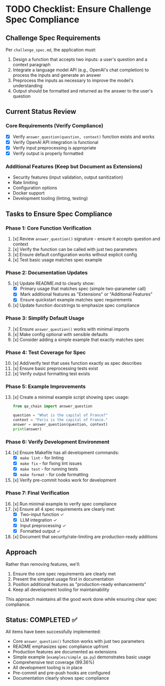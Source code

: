 # TODO Checklist: Ensure Challenge Spec Compliance

## Challenge Spec Requirements
Per `challenge_spec.md`, the application must:
1. Design a function that accepts two inputs: a user's question and a context paragraph
2. Integrate a language model API (e.g., OpenAI's chat completion) to process the inputs and generate an answer
3. Preprocess the inputs as necessary to improve the model's understanding
4. Output should be formatted and returned as the answer to the user's question

## Current Status Review

### Core Requirements (Verify Compliance)
- [x] Verify `answer_question(question, context)` function exists and works
- [x] Verify OpenAI API integration is functional
- [x] Verify input preprocessing is appropriate
- [x] Verify output is properly formatted

### Additional Features (Keep but Document as Extensions)
- Security features (input validation, output sanitization)
- Rate limiting
- Configuration options
- Docker support
- Development tooling (linting, testing)

## Tasks to Ensure Spec Compliance

### Phase 1: Core Function Verification
1. [x] Review `answer_question()` signature - ensure it accepts question and context
2. [x] Verify the function can be called with just two parameters
3. [x] Ensure default configuration works without explicit config
4. [x] Test basic usage matches spec example

### Phase 2: Documentation Updates
5. [x] Update README.md to clearly show:
   - [x] Primary usage that matches spec (simple two-parameter call)
   - [x] Mark additional features as "Extensions" or "Additional Features"
   - [x] Ensure quickstart example matches spec requirements
6. [x] Update function docstrings to emphasize spec compliance

### Phase 3: Simplify Default Usage
7. [x] Ensure `answer_question()` works with minimal imports
8. [x] Make config optional with sensible defaults
9. [x] Consider adding a simple example that exactly matches spec

### Phase 4: Test Coverage for Spec
10. [x] Add/verify test that uses function exactly as spec describes
11. [x] Ensure basic preprocessing tests exist
12. [x] Verify output formatting test exists

### Phase 5: Example Improvements
13. [x] Create a minimal example script showing spec usage:
    ```python
    from qa_chain import answer_question

    question = "What is the capital of France?"
    context = "Paris is the capital of France."
    answer = answer_question(question, context)
    print(answer)
    ```

### Phase 6: Verify Development Environment
14. [x] Ensure Makefile has all development commands:
    - [x] `make lint` - for linting
    - [x] `make fix` - for fixing lint issues
    - [x] `make test` - for running tests
    - [x] `make format` - for code formatting
15. [x] Verify pre-commit hooks work for development

### Phase 7: Final Verification
16. [x] Run minimal example to verify spec compliance
17. [x] Ensure all 4 spec requirements are clearly met:
    - [x] Two-input function ✓
    - [x] LLM integration ✓
    - [x] Input preprocessing ✓
    - [x] Formatted output ✓
18. [x] Document that security/rate-limiting are production-ready additions

## Approach
Rather than removing features, we'll:
1. Ensure the core spec requirements are clearly met
2. Present the simplest usage first in documentation
3. Position additional features as "production-ready enhancements"
4. Keep all development tooling for maintainability

This approach maintains all the good work done while ensuring clear spec compliance.

## Status: COMPLETED ✅

All items have been successfully implemented:
- Core `answer_question()` function works with just two parameters
- README emphasizes spec compliance upfront
- Production features are documented as extensions
- Simple example (`examples/simple_qa.py`) demonstrates basic usage
- Comprehensive test coverage (99.36%)
- All development tooling is in place
- Pre-commit and pre-push hooks are configured
- Documentation clearly shows spec compliance
